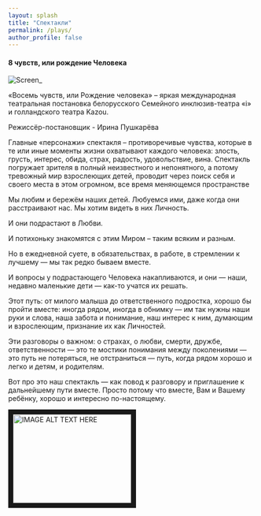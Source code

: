 ```yaml
---
layout: splash
title: "Спектакли"
permalink: /plays/
author_profile: false
---
```


#### **8 чувств, или рождение Человека**

![Screen_](https://tkrivko.github.io/assets/images/2019-10-01-theatre1/Screen_1.png)


«Восемь чувств, или Рождение человека» – яркая международная театральная постановка белорусского Семейного инклюзив-театра «i» и голландского театра Kazou.

Режиссёр-постановщик - Ирина Пушкарёва

Главные «персонажи» спектакля – противоречивые чувства, которые в те или иные моменты жизни охватывают каждого человека: злость, грусть, интерес, обида, страх, радость, удовольствие, вина. Спектакль погружает зрителя в полный неизвестного и непонятного, а потому тревожный мир взрослеющих детей, проводит через поиск себя и своего места в этом огромном, все время меняющемся пространстве

Мы любим и бережём наших детей. Любуемся ими, даже когда они расстраивают нас. Мы хотим видеть в них Личность.

​И они подрастают в Любви.

​И потихоньку знакомятся с этим Миром – таким всяким и разным.

​Но в ежедневной суете, в обязательствах, в работе, в стремлении к лучшему — мы так редко бываем вместе.

​И вопросы у подрастающего Человека накапливаются, и они — наши, недавно маленькие дети — как-то учатся их решать.

​Этот путь: от милого малыша до ответственного подростка, хорошо бы пройти вместе: иногда рядом, иногда в обнимку — им так нужны наши руки и слова, наша забота и понимание, наш интерес к ним, думающим и взрослеющим, признание их как Личностей.

​Эти разговоры о важном: о страхах, о любви, смерти, дружбе, ответственности — это те мостики понимания между поколениями — это путь не потеряться, не отстраниться — путь, когда рядом хорошо и легко и детям, и родителям.

Вот про это наш спектакль — как повод к разговору и приглашение к дальнейшему пути вместе. Просто потому что вместе, Вам и Вашему ребёнку, хорошо и интересно по-настоящему.

<a href="https://youtu.be/wRhEbZk4Hq0" target="_blank"><img src="http://img.youtube.com/vi/YOUTUBE_VIDEO_ID_HERE/0.jpg" 
alt="IMAGE ALT TEXT HERE" width="240" height="180" border="10" /></a>